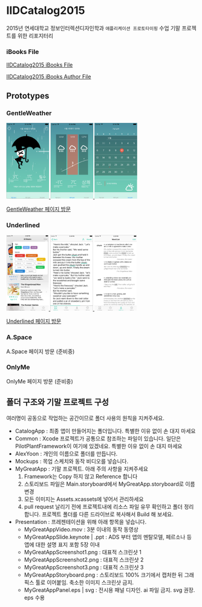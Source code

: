 # IIDCatalog2015
2015년 연세대학교 정보인터렉션디자인학과 `애플리케이션 프로토타이핑` 수업 기말 프로젝트를 위한 리포지터리

### iBooks File

[IIDCatalog2015 iBooks File](https://drive.google.com/file/d/0B_UGJLK0JAuiRURVb2pqelg0cTQ/view?usp=sharing)

[IIDCatalog2015 iBooks Author File](https://drive.google.com/file/d/0B_UGJLK0JAuiR3ZXQ0hmXzl4YW8/view?usp=sharing)


## Prototypes

### GentleWeather

<a href = "./YeinJo/GentleWeather.md"><img src="https://raw.githubusercontent.com/CodersHigh/IIDCatalog2015/master/YeinJo/GentleWeatherPresentation/gentleScreenshot1.png" alt="GentleWeather Screenshot" height="200" > <img src="https://raw.githubusercontent.com/CodersHigh/IIDCatalog2015/master/YeinJo/GentleWeatherPresentation/gentleScreenshot2.png" alt="GentleWeather Screenshot" height="200" > <img src="https://raw.githubusercontent.com/CodersHigh/IIDCatalog2015/master/YeinJo/GentleWeatherPresentation/gentleScreenshot3.png" alt="GentleWeather Screenshot" height="200" ></a>

[GentleWeather 페이지 방문](./YeinJo/GentleWeather.md)


### Underlined

<a href = "./HoryunSong/Underlined.md"><img src="https://raw.githubusercontent.com/CodersHigh/IIDCatalog2015/master/HoryunSong/Presentation/UnderlinedScreenshot1.png" alt="Outlined Screenshot" height="200" > <img src="https://raw.githubusercontent.com/CodersHigh/IIDCatalog2015/master/HoryunSong/Presentation/UnderlinedScreenshot2.png" alt="Outlined Screenshot" height="200" > <img src="https://raw.githubusercontent.com/CodersHigh/IIDCatalog2015/master/HoryunSong/Presentation/UnderlinedScreenshot3.png" alt="Outlined Screenshot" height="200" ></a>

[Underlined 페이지 방문](./HoryunSong/Underlined.md)


### A.Space

A.Space 페이지 방문 (준비중)

### OnlyMe

OnlyMe 페이지 방문 (준비중)

## 폴더 구조와 기말 프로젝트 구성
여러명이 공동으로 작업하는 공간이므로 폴더 사용의 원칙을 지켜주세요.

 * CatalogApp : 최종 앱이 만들어지는 폴더입니다. 특별한 이유 없이 손 대지 마세요
 * Common : Xcode 프로젝트가 공통으로 참조하는 파일이 있습니다. 일단은 PilotPlantFramework이 여기에 있겠네요. 특별한 이유 없이 손 대지 마세요
 * AlexYoon : 개인의 이름으로 폴더를 만듭니다.
  * Mockups : 목업 스케치와 동작 비디오를 넣습니다.
  * MyGreatApp : 기말 프로젝트. 아래 주의 사항을 지켜주세요
      1. Framework는 Copy 하지 않고 Reference 합니다
      2. 스토리보드 파일은 Main.storyboard에서 MyGreatApp.storyboard로 이름 변경
      3. 모든 이미지는 Assets.xcassets에 넣어서 관리하세요
      4. pull request 날리기 전에 프로젝트내에 리소스 파일 유무 확인하고 폴더 정리합니다. 프로젝트 폴더를 다른 드라이브로 복사해서 Build 해 보세요.
  * Presentation : 프레젠테이션을 위해 아래 항목을 넣습니다.
    * MyGreatAppVideo.mov : 3분 이내의 동작 동영상
    * MyGreatAppSlide.keynote | .ppt : ADS 부터 앱의 멘탈모델, 페르소나 등 앱에 대한 설명 표지 포함 5장 이내
    * MyGreatAppScreenshot1.png : 대표적 스크린샷 1
    * MyGreatAppScreenshot2.png : 대표적 스크린샷 2
    * MyGreatAppScreenshot3.png : 대표적 스크린샷 3
    * MyGreatAppStoryboard.png : 스토리보드 100% 크기에서 캡처한 뒤 그래픽스 툴로 이어붙임. 축소한 이미지 스크린샷 금지.
    * MyGreatAppPanel.eps | svg : 전시용 패널 디자인. ai 파일 금지. svg 권장. eps 수용
